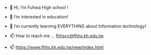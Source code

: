 

- 👋 Hi, I’m Fuhwa High school !
- 👀 I’m interested in education!
- 🌱 I’m currently learning EVERYTHING about Information technology!

- 📫 How to reach me ... fhhscc@fhhs.kh.edu.tw
- 📫 https://www.fhhs.kh.edu.tw/new/index.html

<!---
fhhscc/fhhscc is a ✨ special ✨ repository because its `README.md` (this file) appears on your GitHub profile.
You can click the Preview link to take a look at your changes.
--->
